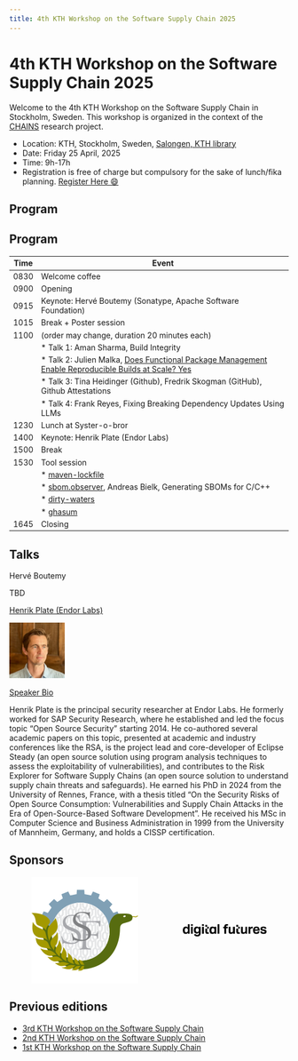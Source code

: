 ```yaml
---
title: 4th KTH Workshop on the Software Supply Chain 2025
---
```


<meta name="og:description" content="KTH hosts the 4th CHAINS workshop where we have conversations about super cool research on software supply chain security and reliability.">
<meta property="og:url" content="https://chains.proj.kth.se/software-supply-chain-workshop-4">
<meta property="og:image" content="https://avatars.githubusercontent.com/u/104410944?s=200&v=4">

# 4th KTH Workshop on the Software Supply Chain 2025

Welcome to the 4th KTH Workshop on the Software Supply Chain in Stockholm, Sweden.
This workshop is organized in the context of the [CHAINS](https://chains.proj.kth.se/) research project.


* Location: KTH, Stockholm, Sweden, [Salongen, KTH library](https://www.kth.se/places/room/id/2ce773d5-3190-4588-8618-27ea2822000b)
* Date: Friday 25 April, 2025
* Time: 9h-17h
* Registration is free of charge but compulsory for the sake of lunch/fika planning. [Register Here 😄](https://www.kth.se/form/678a135a19c08f75a45b7dbd)

## Program

## Program

| Time  | Event                                                                                       |
|-------|---------------------------------------------------------------------------------------------|
| 0830  | Welcome coffee                                                                              |
| 0900    | Opening                                                                                     |
| 0915  | Keynote: Hervé Boutemy (Sonatype, Apache Software Foundation)                               |
| 1015 | Break + Poster session                                                                      |
| 1100   | (order may change, duration 20 minutes each)                                                            |
|       | * Talk 1: Aman Sharma, Build Integrity                                                      |
|       | * Talk 2: Julien Malka, [Does Functional Package Management Enable Reproducible Builds at Scale? Yes](https://hal.science/hal-04913007) |
|       | * Talk 3: Tina Heidinger (Github), Fredrik Skogman (GitHub), Github Attestations            |
|       | * Talk 4: Frank Reyes, Fixing Breaking Dependency Updates Using LLMs                        |
| 1230 | Lunch at Syster-o-bror                                                                      |
| 1400   | Keynote: Henrik Plate (Endor Labs)                                                          |
| 1500  | Break                                                                                       |
| 1530 | Tool session                                                                                |
|       | * [maven-lockfile](https://github.com/chains-project/maven-lockfile/)                       |
|       | * [sbom.observer](https://sbom.observer/), Andreas Bielk, Generating SBOMs for C/C++        |
|       | * [dirty-waters](https://github.com/chains-project/dirty-waters)                            |
|       | * [ghasum](https://github.com/chains-project/ghasum)                                        |
| 1645 | Closing                                                                                     |
  
## Talks

Hervé Boutemy

TBD

[Henrik Plate (Endor Labs)](linkedin.com/in/henrikplate) 

<img src="workshop_4_assets/henrik_plate.jpeg" alt="Henrik Plateß" width=100px />


<ins>Speaker Bio</ins>

Henrik Plate is the principal security researcher at Endor Labs. He formerly worked for SAP Security Research, where he established and led the focus topic “Open Source Security” starting 2014. He co-authored several academic papers on this topic, presented at academic and industry conferences like the RSA, is the project lead and core-developer of Eclipse Steady (an open source solution using program analysis techniques to assess the exploitability of vulnerabilities), and contributes to the Risk Explorer for Software Supply Chains (an open source solution to understand supply chain threats and safeguards).
He earned his PhD in 2024 from the University of Rennes, France, with a thesis titled “On the Security Risks of Open Source Consumption: Vulnerabilities and Supply Chain Attacks in the Era of Open-Source-Based Software Development”. He received his MSc in Computer Science and Business Administration in 1999 from the University of Mannheim, Germany, and holds a CISSP certification.

## Sponsors

<div style="display: flex; justify-content: center;">
<img src="workshop_4_assets/ssf_logo.svg" alt="SSF" style="width: 200; margin: auto;"/>
  <img src="workshop_4_assets/df_logo.png" alt="Digital Futures" style="max-width: 30%; margin: auto;"/> 
</div>

## Previous editions

- [3rd KTH Workshop on the Software Supply Chain](/software-supply-chain-workshop-3.md) 
- [2nd KTH Workshop on the Software Supply Chain](/software-supply-chain-workshop-2.md)
- [1st KTH Workshop on the Software Supply Chain](/software-suppply-chain-workshop-1.md)
